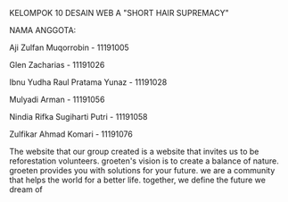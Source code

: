 KELOMPOK 10 DESAIN WEB A "SHORT HAIR SUPREMACY"

NAMA ANGGOTA:

Aji Zulfan Muqorrobin - 11191005 

Glen Zacharias - 11191026 

Ibnu Yudha Raul Pratama Yunaz - 11191028 

Mulyadi Arman - 11191056 

Nindia Rifka Sugiharti Putri - 11191058 

Zulfikar Ahmad Komari - 11191076

The website that our group created is a website that invites us to be reforestation volunteers. groeten's vision is to create a balance of nature. groeten provides you with solutions for your future. we are a community that helps the world for a better life. together, we define the future we dream of
